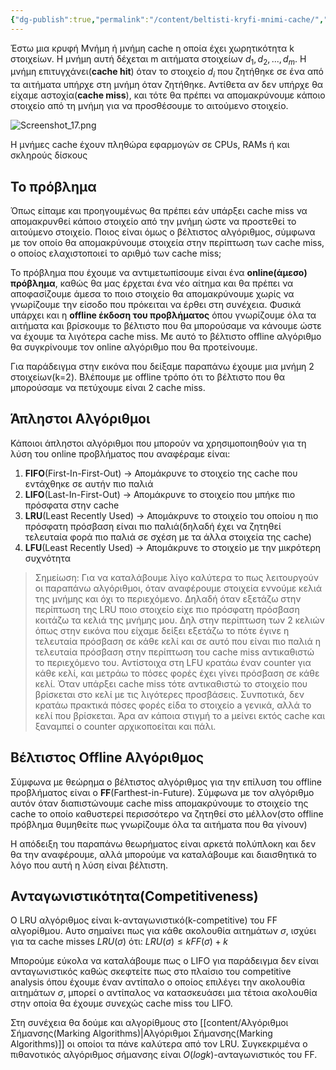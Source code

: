 ```yaml
---
{"dg-publish":true,"permalink":"/content/beltisti-kryfi-mnimi-cache/","created":"2025-03-25T14:58:23.184+02:00","updated":"2025-03-25T14:59:56.824+02:00"}
---
```


Έστω μια κρυφή Μνήμη ή μνήμη cache η οποία έχει χωρητικότητα k στοιχείων. Η μνήμη αυτή δέχεται m αιτήματα στοιχείων $d_1,d_2,...,d_m$. H μνήμη επιτυγχάνει(**cache hit**) όταν το στοιχείο $d_i$ που ζητήθηκε σε ένα από τα αιτήματα υπήρχε στη μνήμη όταν ζητήθηκε. Αντίθετα αν δεν υπήρχε θα είχαμε αστοχία(**cache miss**), και τότε θα πρέπει να απομακρύνουμε κάποιο στοιχείο από τη μνήμη για να προσθέσουμε το αιτούμενο στοιχείο.

![Screenshot_17.png](/img/user/content/Screenshot_17.png)


Η μνήμες cache έχουν πληθώρα εφαρμογών σε CPUs, RAMs ή και σκληρούς δίσκους


## Το πρόβλημα

Όπως είπαμε και προηγουμένως θα πρέπει εάν υπάρξει cache miss να απομακρυνθεί κάποιο στοιχείο από την μνήμη ώστε να προστεθεί το αιτούμενο στοιχείο. Ποιος είναι όμως ο βέλτιστος αλγόριθμος, σύμφωνα με τον οποίο θα απομακρύνουμε στοιχεία στην περίπτωση των cache miss, ο οποίος ελαχιστοποιεί το αριθμό των cache miss;

Το πρόβλημα που έχουμε να αντιμετωπίσουμε είναι ένα **online(άμεσο) πρόβλημα**, καθώς θα μας έρχεται ένα νέο αίτημα και θα πρέπει να αποφασίζουμε άμεσα το ποιο στοιχείο θα απομακρύνουμε χωρίς να γνωρίζουμε την είσοδο που πρόκειται να έρθει στη συνέχεια. Φυσικά υπάρχει και η **offline έκδοση του προβλήματος** όπου γνωρίζουμε όλα τα αιτήματα και βρίσκουμε το βέλτιστο που θα μπορούσαμε να κάνουμε ώστε να έχουμε τα λιγότερα cache miss. Με αυτό το βέλτιστο offline αλγόριθμο θα συγκρίνουμε τον online αλγόριθμο που θα προτείνουμε.


Για παράδειγμα στην εικόνα που δείξαμε παραπάνω έχουμε μια μνήμη 2 στοιχείων(k=2). Βλέπουμε με offline τρόπο ότι το βέλτιστο που θα μπορούσαμε να πετύχουμε είναι 2 cache miss.


## Άπληστοι Αλγόριθμοι

Κάποιοι άπληστοι αλγόριθμοι που μπορούν να χρησιμοποιηθούν για τη λύση του online προβλήματος που αναφέραμε είναι:

1. **FIFO**(First-In-First-Out) -> Απομάκρυνε το στοιχείο της cache που εντάχθηκε σε αυτήν πιο παλιά
2. **LIFO**(Last-In-First-Out) -> Απομάκρυνε το στοιχείο που μπήκε πιο πρόσφατα στην cache
3. **LRU**(Least Recently Used) -> Απομάκρυνε το στοιχείο του οποίου η πιο πρόσφατη πρόσβαση είναι πιο παλιά(δηλαδή έχει να ζητηθεί τελευταία φορά πιο παλιά σε σχέση με τα άλλα στοιχεία της cache)
4. **LFU**(Least Recently Used) -> Αποµάκρυνε το στοιχείο µε την µικρότερη συχνότητα

>Σημείωση: Για να καταλάβουμε λίγο καλύτερα το πως λειτουργούν οι παραπάνω αλγόριθμοι, όταν αναφέρουμε στοιχεία εννούμε κελιά της μνήμης και όχι το περιεχόμενο. Δηλαδή όταν εξετάζω στην περίπτωση της LRU ποιο στοιχείο είχε πιο πρόσφατη πρόσβαση κοιτάζω τα κελιά της μνήμης μου. Δηλ στην περίπτωση των 2 κελιών όπως στην εικόνα που είχαμε δείξει εξετάζω το πότε έγινε η τελευταία πρόσβαση σε κάθε κελί και σε αυτό που είναι πιο παλιά η τελευταία πρόσβαση στην περίπτωση του cache miss αντικαθιστώ το περιεχόμενο του. Αντίστοιχα στη LFU κρατάω έναν counter για κάθε κελί, και μετράω το πόσες φορές έχει γίνει πρόσβαση σε κάθε κελί. Όταν υπάρξει cache miss τότε αντικαθιστώ το στοιχείο που βρίσκεται στο κελί με τις λιγότερες προσβάσεις. Συνποτικά, δεν κρατάω πρακτικά πόσες φορές είδα το στοιχείο a γενικά, αλλά το κελί που βρίσκεται. Άρα αν κάποια στιγμή το a μείνει εκτός cache και ξαναμπεί ο counter αρχικοποείται και πάλι. 


## Βέλτιστος Offline Αλγόριθμος


Σύμφωνα με θεώρημα ο βέλτιστος αλγόριθμος για την επίλυση του offline προβλήματος είναι ο **FF**(Farthest-in-Future). Σύμφωνα με τον αλγόριθμο αυτόν όταν διαπιστώνουμε cache miss απομακρύνουμε το στοιχείο της cache το οποίο καθυστερεί περισσότερο να ζητηθεί στο μέλλον(στο offline πρόβλημα θυμηθείτε πως γνωρίζουμε όλα τα αιτήματα που θα γίνουν)

Η απόδειξη του παραπάνω θεωρήματος είναι αρκετά πολύπλοκη και δεν θα την αναφέρουμε, αλλά μπορούμε να καταλάβουμε και διαισθητικά το λόγο που αυτή η λύση είναι βέλτιστη.

## Ανταγωνιστικότητα(Competitiveness)

Ο LRU αλγόριθμος είναι k-ανταγωνιστικό(k-competitive) του FF αλγορίθμου. Αυτο σημαίνει πως για κάθε ακολουθία αιτημάτων $σ$, ισχύει για τα cache misses $LRU(σ)$ ότι: $LRU(\sigma)\leq kFF(\sigma) + k$

Μπορούμε εύκολα να καταλάβουμε πως ο LIFO για παράδειγμα δεν είναι ανταγωνιστικός καθώς σκεφτείτε πως στο πλαίσιο του competitive analysis όπου έχουμε έναν αντίπαλο ο οποίος επιλέγει την ακολουθία αιτημάτων $σ$, μπορεί ο αντίπαλος να κατασκευάσει μια τέτοια ακολουθία στην οποία θα έχουμε συνεχώς cache miss του LIFO.

Στη συνέχεια θα δούμε και αλγορίθμους στο [[content/Αλγόριθμοι Σήμανσης(Marking Algorithms)\|Αλγόριθμοι Σήμανσης(Marking Algorithms)]] οι οποίοι τα πάνε καλύτερα από τον LRU. Συγκεκριμένα o πιθανοτικός αλγόριθμος σήμανσης είναι $Ο(logk)$-ανταγωνιστικός του FF. 
